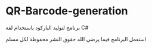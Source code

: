 # QR-Barcode-generation
برنامج لتوليد الباركود باستخدام لفة C# 

استعمل البرنامج فيما يرضي الله 
حقوق النشر محفوظة لكل مسلم
